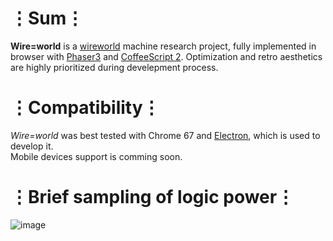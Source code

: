 # ⋮Sum⋮
__Wire=world__ is a [wireworld](https://en.wikipedia.org/wiki/Wireworld) machine research project, fully implemented in browser with [Phaser3](https://phaser.io/phaser3) and [CoffeeScript 2](https://coffeescript.org/v2/).
Optimization and retro aesthetics are highly prioritized during develepment process.

# ⋮Compatibility⋮
_Wire=world_ was best tested with Chrome 67 and [Electron](https://electronjs.org/), which is used to develop it.  
Mobile devices support is comming soon.

# ⋮Brief sampling of logic power⋮
![image](https://user-images.githubusercontent.com/8768470/41716728-10ef55ea-7560-11e8-902f-30241d6a2ddb.png)
